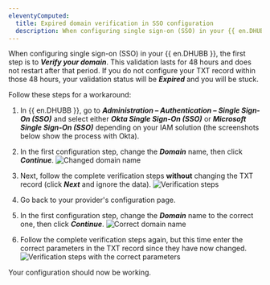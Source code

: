 ```yaml
---
eleventyComputed:
  title: Expired domain verification in SSO configuration
  description: When configuring single sign-on (SSO) in your {{ en.DHUBB }}, the first step is to verify your domain. This validation lasts for 48 hours and does not restart after that period. If you do not configure your TXT record within those 48 hours, your validation status will be expired and you will be stuck.
---
```

When configuring single sign-on (SSO) in your {{ en.DHUBB }}, the first step is to ***Verify your domain***. This validation lasts for 48 hours and does not restart after that period. If you do not configure your TXT record within those 48 hours, your validation status will be ***Expired*** and you will be stuck.

Follow these steps for a workaround:

1. In {{ en.DHUBB }}, go to ***Administration – Authentication – Single Sign-On (SSO)*** and select either ***Okta Single Sign-On (SSO)*** or ***Microsoft Single Sign-On (SSO)*** depending on your IAM solution (the screenshots below show the process with Okta).
1. In the first configuration step, change the ***Domain*** name, then click ***Continue***.
![Changed domain name](https://cdnweb.devolutions.net/docs/en/kb/KB2243.png)

1. Next, follow the complete verification steps **without** changing the TXT record (click ***Next*** and ignore the data).
![Verification steps](https://cdnweb.devolutions.net/docs/en/kb/KB2244.png)

1. Go back to your provider's configuration page.
1. In the first configuration step, change the ***Domain*** name to the correct one, then click ***Continue***.
![Correct domain name](https://cdnweb.devolutions.net/docs/en/kb/KB2245.png)

1. Follow the complete verification steps again, but this time enter the correct parameters in the TXT record since they have now changed.
![Verification steps with the correct parameters](https://cdnweb.devolutions.net/docs/en/kb/KB2246.png)

Your configuration should now be working.
